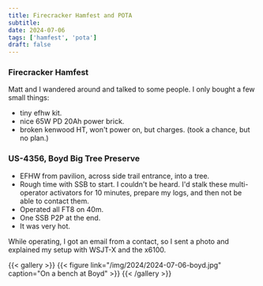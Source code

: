 ```yaml
---
title: Firecracker Hamfest and POTA
subtitle:
date: 2024-07-06
tags: ['hamfest', 'pota']
draft: false
---
```


### Firecracker Hamfest
Matt and I wandered around and talked to some people.
I only bought a few small things:
- tiny efhw kit.
- nice 65W PD 20Ah power brick.
- broken kenwood HT, won't power on, but charges. (took a chance, but no plan.)

### US-4356, Boyd Big Tree Preserve
- EFHW from pavilion, across side trail entrance, into a tree.
- Rough time with SSB to start.
  I couldn't be heard.
  I'd stalk these multi-operator activators
  for 10 minutes,
  prepare my logs,
  and then not be able to contact them.
- Operated all FT8 on 40m.
- One SSB P2P at the end.
- It was very hot.

While operating,
I got an email
from a contact,
so I sent a photo
and explained
my setup with WSJT-X
and the x6100.

{{< gallery >}}
{{< figure link="/img/2024/2024-07-06-boyd.jpg" caption="On a bench at Boyd" >}}
{{< /gallery >}}

<!--more-->
